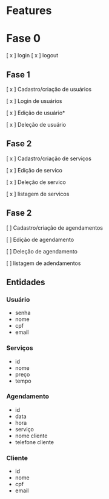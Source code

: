 # Features

# Fase 0 
[ x ] login
[ x ] logout

## Fase 1
[ x ] Cadastro/criação de usuários

[ x ] Login de usuários

[ x ] Edição de usuário*

[ x ] Deleção de usuário

## Fase 2
[ x ] Cadastro/criação de serviços

[ x ] Edição de servico

[ x ] Deleção de servico

[ x ] listagem de servicos

## Fase 2
[ ] Cadastro/criação de agendamentos

[ ] Edição de agendamento

[ ] Deleção de agendamento

[ ] listagem de adendamentos

## Entidades
### Usuário
- senha
- nome
- cpf
- email

### Serviços
- id
- nome
- preço
- tempo

### Agendamento
- id
- data
- hora
- serviço
- nome cliente
- telefone cliente

### Cliente
- id
- nome
- cpf
- email